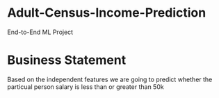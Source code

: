 # Adult-Census-Income-Prediction
End-to-End ML Project
# Business Statement
Based on the independent features we are going to predict whether the particual person salary is less than or
greater than 50k
